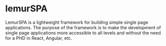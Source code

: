 # lemurSPA
LemurSPA is a lightweight framework for building simple single page applications. The purpose of the framework is to make the development of single page applications more accessible to all levels and without the need for a PHD in React, Angular, etc.
